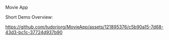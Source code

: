 Movie App

Short Demo Overview:


https://github.com/tudoriorg/MovieApp/assets/121895376/c5b90a15-7d68-43d3-bc1c-37724d937b90


